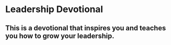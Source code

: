 # Leadership Devotional
## This is a devotional that inspires you and teaches you how to grow your leadership.
